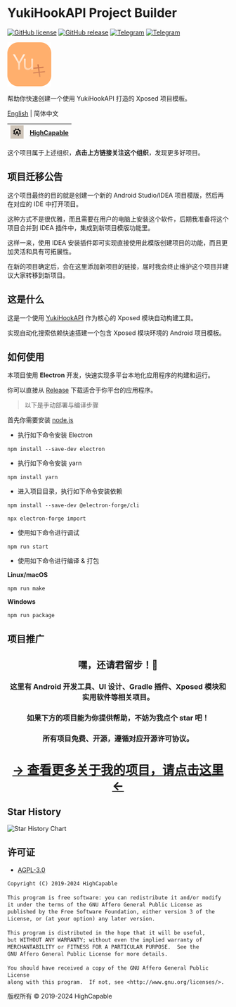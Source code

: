 # YukiHookAPI Project Builder

[![GitHub license](https://img.shields.io/github/license/HighCapable/YukiHookAPI-ProjectBuilder?color=blue)](https://github.com/HighCapable/YukiHookAPI-ProjectBuilder/blob/master/LICENSE)
[![GitHub release](https://img.shields.io/github/v/release/HighCapable/YukiHookAPI-ProjectBuilder?display_name=release&logo=github&color=green)](https://github.com/HighCapable/YukiHookAPI-ProjectBuilder/releases)
[![Telegram](https://img.shields.io/badge/discussion-Telegram-blue.svg?logo=telegram)](https://t.me/YukiHookAPI)
[![Telegram](https://img.shields.io/badge/discussion%20dev-Telegram-blue.svg?logo=telegram)](https://t.me/HighCapable_Dev)

<img src="img-src/icon.png" width = "100" height = "100" alt="LOGO"/>

帮助你快速创建一个使用 YukiHookAPI 打造的 Xposed 项目模板。

[English](README.md) | 简体中文

| <img src="https://github.com/HighCapable/.github/blob/main/img-src/logo.jpg?raw=true" width = "30" height = "30" alt="LOGO"/> | [HighCapable](https://github.com/HighCapable) |
|-------------------------------------------------------------------------------------------------------------------------------|-----------------------------------------------|

这个项目属于上述组织，**点击上方链接关注这个组织**，发现更多好项目。

## 项目迁移公告

这个项目最终的目的就是创建一个新的 Android Studio/IDEA 项目模版，然后再在对应的 IDE 中打开项目。

这种方式不是很优雅，而且需要在用户的电脑上安装这个软件，后期我准备将这个项目合并到 IDEA 插件中，集成到新项目模版功能里。

这样一来，使用 IDEA 安装插件即可实现直接使用此模版创建项目的功能，而且更加灵活和具有可拓展性。

在新的项目确定后，会在这里添加新项目的链接，届时我会终止维护这个项目并建议大家转移到新项目。

## 这是什么

这是一个使用 [YukiHookAPI](https://github.com/HighCapable/YuKiHookAPI) 作为核心的 Xposed 模块自动构建工具。

实现自动化搜索依赖快速搭建一个包含 Xposed 模块环境的 Android 项目模板。

## 如何使用

本项目使用 **Electron** 开发，快速实现多平台本地化应用程序的构建和运行。

你可以直接从 [Release](https://github.com/HighCapable/YukiHookAPI-ProjectBuilder/releases) 下载适合于你平台的应用程序。

> 以下是手动部署与编译步骤

首先你需要安装 [node.js](https://nodejs.org/zh-cn/)

- 执行如下命令安装 Electron

```
npm install --save-dev electron
```

- 执行如下命令安装 yarn

```
npm install yarn
```

- 进入项目目录，执行如下命令安装依赖

```
npm install --save-dev @electron-forge/cli
```

```
npx electron-forge import
```

- 使用如下命令进行调试

```
npm run start
```

- 使用如下命令进行编译 & 打包

**Linux/macOS**

```
npm run make
```

**Windows**

```
npm run package
```

## 项目推广

<!--suppress HtmlDeprecatedAttribute -->
<div align="center">
    <h2>嘿，还请君留步！👋</h2>
    <h3>这里有 Android 开发工具、UI 设计、Gradle 插件、Xposed 模块和实用软件等相关项目。</h3>
    <h3>如果下方的项目能为你提供帮助，不妨为我点个 star 吧！</h3>
    <h3>所有项目免费、开源，遵循对应开源许可协议。</h3>
    <h1><a href="https://github.com/fankes/fankes/blob/main/project-promote/README-zh-CN.md">→ 查看更多关于我的项目，请点击这里 ←</a></h1>
</div>

## Star History

![Star History Chart](https://api.star-history.com/svg?repos=HighCapable/YukiHookAPI-ProjectBuilder&type=Date)

## 许可证

- [AGPL-3.0](https://www.gnu.org/licenses/agpl-3.0.html)

```
Copyright (C) 2019-2024 HighCapable

This program is free software: you can redistribute it and/or modify
it under the terms of the GNU Affero General Public License as
published by the Free Software Foundation, either version 3 of the
License, or (at your option) any later version.

This program is distributed in the hope that it will be useful,
but WITHOUT ANY WARRANTY; without even the implied warranty of
MERCHANTABILITY or FITNESS FOR A PARTICULAR PURPOSE.  See the
GNU Affero General Public License for more details.

You should have received a copy of the GNU Affero General Public License
along with this program.  If not, see <http://www.gnu.org/licenses/>.
```

版权所有 © 2019-2024 HighCapable